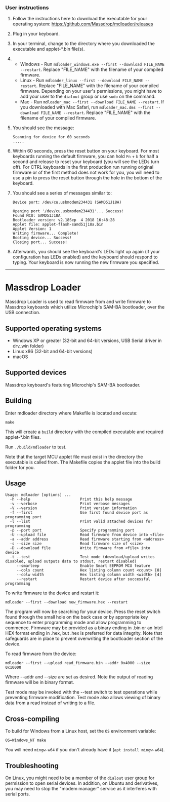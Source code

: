 ### User instructions

1. Follow the instructions here to download the executable for your operating system: https://github.com/Massdrop/mdloader/releases

2. Plug in your keyboard.

3. In your terminal, change to the directory where you downloaded the executable and applet-*.bin file(s).

4.
    * Windows - Run `mdloader_windows.exe --first --download FILE_NAME --restart`. Replace "FILE_NAME" with the filename of your compiled firmware.
    * Linux - Run `mdloader_linux --first --download FILE_NAME --restart`. Replace "FILE_NAME" with the filename of your compiled firmware. Depending on your user's permissions, you might have to add your user to the `dialout` group or use `sudo` on the command.
    * Mac - Run `mdloader_mac --first --download FILE_NAME --restart`.  If you downloaded with Mac Safari, run `mdloader_mac.dms --first --download FILE_NAME --restart`. Replace "FILE_NAME" with the filename of your compiled firmware.

5. You should see the message:
    ```
    Scanning for device for 60 seconds
    .....
    ```

6. Within 60 seconds, press the reset button on your keyboard. For most keyboards running the default firmware, you can hold `Fn` + `b` for half a second and release to reset your keyboard (you will see the LEDs turn off). For CTRL keyboards in the first production run running original firmware or of the first method does not work for you, you will need to use a pin to press the reset button through the hole in the bottom of the keyboard.

7. You should see a series of messages similar to:
    ```
    Device port: /dev/cu.usbmodem234431 (SAMD51J18A)

    Opening port '/dev/cu.usbmodem234431'... Success!
    Found MCU: SAMD51J18A
    Bootloader version: v2.18Sep  4 2018 16:48:28
    Applet file: applet-flash-samd51j18a.bin
    Applet Version: 1
    Writing firmware... Complete!
    Booting device... Success!
    Closing port... Success!
    ```

8. Afterwards, you should see the keyboard's LEDs light up again (if your configuration has LEDs enabled) and the keyboard should respond to typing. Your keyboard is now running the new firmware you specified.

-----

# Massdrop Loader

Massdrop Loader is used to read firmware from and write firmware to Massdrop keyboards which utilize Microchip's SAM-BA bootloader, over the USB connection.

## Supported operating systems

* Windows XP or greater (32-bit and 64-bit versions, USB Serial driver in drv_win folder)
* Linux x86 (32-bit and 64-bit versions)
* macOS

## Supported devices

Massdrop keyboard's featuring Microchip's SAM-BA bootloader.

## Building

Enter mdloader directory where Makefile is located and excute:

`make`

This will create a `build` directory with the compiled executable and required applet-*.bin files.

Run `./build/mdloader` to test.

Note that the target MCU applet file must exist in the directory the executable is called from. The Makefile copies the applet file into the build folder for you.

## Usage
```
Usage: mdloader [options] ...
  -h --help                      Print this help message
  -v --verbose                   Print verbose messages
  -V --version                   Print version information
  -f --first                     Use first found device port as programming port
  -l --list                      Print valid attached devices for programming
  -p --port port                 Specify programming port
  -U --upload file               Read firmware from device into <file>
  -a --addr address              Read firmware starting from <address>
  -s --size size                 Read firmware size of <size>
  -D --download file             Write firmware from <file> into device
  -t --test                      Test mode (download/upload writes disabled, upload outputs data to stdout, restart disabled)
     --smarteep                  Enable Smart EEPROM MCU feature
     --cols count                Hex listing column count <count> [8]
     --colw width                Hex listing column width <width> [4]
     --restart                   Restart device after successful programming
```

To write firmware to the device and restart it:

`mdloader --first --download new_firmware.hex --restart`

The program will now be searching for your device. Press the reset switch found through the small hole on the back case or by appropriate key sequence to enter programming mode and allow programming to commence.
Firmware may be provided as a binary ending in .bin or an Intel HEX format ending in .hex, but .hex is preferred for data integrity.
Note that safeguards are in place to prevent overwriting the bootloader section of the device.

To read firmware from the device:

`mdloader --first --upload read_firmware.bin --addr 0x4000 --size 0x10000`

Where --addr and --size are set as desired.
Note the output of reading firmware will be in binary format.

Test mode may be invoked with the --test switch to test operations while preventing firmware modification.
Test mode also allows viewing of binary data from a read instead of writing to a file.

## Cross-compiling

To build for Windows from a Linux host, set the `OS` environment variable:

`OS=Windows_NT make`

You will need `mingw-w64` if you don't already have it (`apt install mingw-w64`).

## Troubleshooting

On Linux, you might need to be a member of the `dialout` user group for permission to open serial devices. In addition, on Ubuntu and derivatives, you may need to stop the "modem manager" service as it interferes with serial ports.
